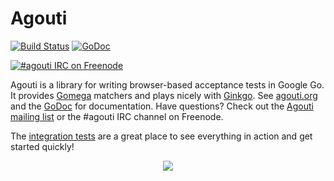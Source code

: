 Agouti
======

[![Build Status](https://api.travis-ci.org/saurabh-agarwals/agouti.png?branch=master)](http://travis-ci.org/saurabh-agarwals/agouti)
[![GoDoc](https://godoc.org/github.com/saurabh-agarwals/agouti?status.svg)](https://godoc.org/github.com/saurabh-agarwals/agouti)

[![#agouti IRC on Freenode](https://kiwiirc.com/buttons/chat.freenode.net/agouti.png)](https://kiwiirc.com/client/chat.freenode.net/#agouti)

Agouti is a library for writing browser-based acceptance tests in Google Go. It provides [Gomega](https://github.com/onsi/gomega) matchers and plays nicely with [Ginkgo](https://github.com/onsi/ginkgo). See [agouti.org](http://agouti.org) and the [GoDoc](https://godoc.org/github.com/saurabh-agarwals/agouti) for documentation. Have questions? Check out the [Agouti mailing list](https://groups.google.com/d/forum/agouti) or the #agouti IRC channel on Freenode.

The [integration tests](https://github.com/saurabh-agarwals/agouti/blob/master/internal/integration/) are a great place to see everything in action and get started quickly!

<p align="center"><a href=http://agouti.org><img src="http://agouti.org/images/agouti_small.png" /></a></p>
